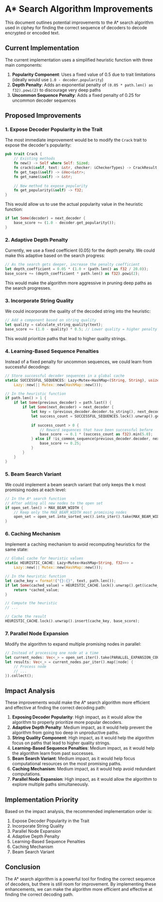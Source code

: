 # A* Search Algorithm Improvements

This document outlines potential improvements to the A* search algorithm used in ciphey for finding the correct sequence of decoders to decode encrypted or encoded text.

## Current Implementation

The current implementation uses a simplified heuristic function with three main components:

1. **Popularity Component**: Uses a fixed value of 0.5 due to trait limitations (ideally would use `1.0 - decoder.popularity`)
2. **Depth Penalty**: Adds an exponential penalty of `(0.05 * path.len() as f32).powi(2)` to discourage very deep paths
3. **Uncommon Sequence Penalty**: Adds a fixed penalty of 0.25 for uncommon decoder sequences

## Proposed Improvements

### 1. Expose Decoder Popularity in the Trait

The most immediate improvement would be to modify the `Crack` trait to expose the decoder's popularity:

```rust
pub trait Crack {
    // Existing methods
    fn new() -> Self where Self: Sized;
    fn crack(&self, text: &str, checker: &CheckerTypes) -> CrackResult;
    fn get_tags(&self) -> &Vec<&str>;
    fn get_name(&self) -> &str;
    
    // New method to expose popularity
    fn get_popularity(&self) -> f32;
}
```

This would allow us to use the actual popularity value in the heuristic function:

```rust
if let Some(decoder) = next_decoder {
    base_score += (1.0 - decoder.get_popularity());
}
```

### 2. Adaptive Depth Penalty

Currently, we use a fixed coefficient (0.05) for the depth penalty. We could make this adaptive based on the search progress:

```rust
// As the search gets deeper, increase the penalty coefficient
let depth_coefficient = 0.05 * (1.0 + (path.len() as f32 / 20.0));
base_score += (depth_coefficient * path.len() as f32).powi(2);
```

This would make the algorithm more aggressive in pruning deep paths as the search progresses.

### 3. Incorporate String Quality

We could incorporate the quality of the decoded string into the heuristic:

```rust
// Add a component based on string quality
let quality = calculate_string_quality(text);
base_score += (1.0 - quality) * 0.5; // Lower quality = higher penalty
```

This would prioritize paths that lead to higher quality strings.

### 4. Learning-Based Sequence Penalties

Instead of a fixed penalty for uncommon sequences, we could learn from successful decodings:

```rust
// Store successful decoder sequences in a global cache
static SUCCESSFUL_SEQUENCES: Lazy<Mutex<HashMap<(String, String), usize>>> = 
    Lazy::new(|| Mutex::new(HashMap::new()));

// In the heuristic function
if path.len() > 1 {
    if let Some(previous_decoder) = path.last() {
        if let Some(next_decoder) = next_decoder {
            let key = (previous_decoder.decoder.to_string(), next_decoder.get_name().to_string());
            let success_count = SUCCESSFUL_SEQUENCES.lock().unwrap().get(&key).copied().unwrap_or(0);
            
            if success_count > 0 {
                // Reward sequences that have been successful before
                base_score -= 0.1 * (success_count as f32).min(5.0);
            } else if !is_common_sequence(previous_decoder.decoder, next_decoder.get_name()) {
                base_score += 0.25;
            }
        }
    }
}
```

### 5. Beam Search Variant

We could implement a beam search variant that only keeps the k most promising nodes at each level:

```rust
// In the A* search function
// After adding all new nodes to the open set
if open_set.len() > MAX_BEAM_WIDTH {
    // Keep only the MAX_BEAM_WIDTH most promising nodes
    open_set = open_set.into_sorted_vec().into_iter().take(MAX_BEAM_WIDTH).collect();
}
```

### 6. Caching Mechanism

Implement a caching mechanism to avoid recomputing heuristics for the same state:

```rust
// Global cache for heuristic values
static HEURISTIC_CACHE: Lazy<Mutex<HashMap<String, f32>>> = 
    Lazy::new(|| Mutex::new(HashMap::new()));

// In the heuristic function
let cache_key = format!("{}:{}", text, path.len());
if let Some(cached_value) = HEURISTIC_CACHE.lock().unwrap().get(&cache_key) {
    return *cached_value;
}

// Compute the heuristic
// ...

// Cache the result
HEURISTIC_CACHE.lock().unwrap().insert(cache_key, base_score);
```

### 7. Parallel Node Expansion

Modify the algorithm to expand multiple promising nodes in parallel:

```rust
// Instead of processing one node at a time
let current_nodes: Vec<_> = open_set.iter().take(PARALLEL_EXPANSION_COUNT).collect();
let results: Vec<_> = current_nodes.par_iter().map(|node| {
    // Process node
    // ...
}).collect();
```

## Impact Analysis

These improvements would make the A* search algorithm more efficient and effective at finding the correct decoding path:

1. **Exposing Decoder Popularity**: High impact, as it would allow the algorithm to properly prioritize more popular decoders.
2. **Adaptive Depth Penalty**: Medium impact, as it would help prevent the algorithm from going too deep in unproductive paths.
3. **String Quality Component**: High impact, as it would help the algorithm focus on paths that lead to higher quality strings.
4. **Learning-Based Sequence Penalties**: Medium impact, as it would help the algorithm learn from past successes.
5. **Beam Search Variant**: Medium impact, as it would help focus computational resources on the most promising paths.
6. **Caching Mechanism**: Medium impact, as it would help avoid redundant computations.
7. **Parallel Node Expansion**: High impact, as it would allow the algorithm to explore multiple paths simultaneously.

## Implementation Priority

Based on the impact analysis, the recommended implementation order is:

1. Expose Decoder Popularity in the Trait
2. Incorporate String Quality
3. Parallel Node Expansion
4. Adaptive Depth Penalty
5. Learning-Based Sequence Penalties
6. Caching Mechanism
7. Beam Search Variant

## Conclusion

The A* search algorithm is a powerful tool for finding the correct sequence of decoders, but there is still room for improvement. By implementing these enhancements, we can make the algorithm more efficient and effective at finding the correct decoding path.